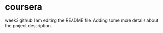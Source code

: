 # coursera
week3 github
I am editing the README file. Adding some more details about the project description.

